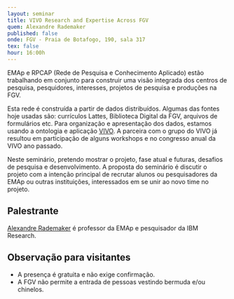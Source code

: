 ```yaml
---
layout: seminar
title: VIVO Research and Expertise Across FGV
quem: Alexandre Rademaker
published: false
onde: FGV - Praia de Botafogo, 190, sala 317
tex: false
hour: 16:00h
---
```


EMAp e RPCAP (Rede de Pesquisa e Conhecimento Aplicado) estão
trabalhando em conjunto para construir uma visão integrada dos centros
de pesquisa, pesquidores, interesses, projetos de pesquisa e produções
na FGV.

Esta rede é construída a partir de dados distribuídos. Algumas das
fontes hoje usadas são: currículos Lattes, Biblioteca Digital da FGV,
arquivos de formulários etc. Para organização e apresentação dos
dados, estamos usando a ontologia e aplicação
[VIVO](http://vivoweb.org). A parceira com o grupo do VIVO já resultou
em participação de alguns workshops e no congresso anual da VIVO ano
passado.

Neste seminário, pretendo mostrar o projeto, fase atual e futuras,
desafios de pesquisa e desenvolvimento. A proposta do seminário é
discutir o projeto com a intenção principal de recrutar alunos ou
pesquisadores da EMAp ou outras instituições, interessados em se unir
ao novo time no projeto.


## Palestrante

[Alexandre Rademaker](/people/alexandre.rademaker.html) é professor da
EMAp e pesquisador da IBM Research.

## Observação para visitantes

- A presença é gratuita e não exige confirmação.
- A FGV não permite a entrada de pessoas vestindo bermuda e/ou
  chinelos.
